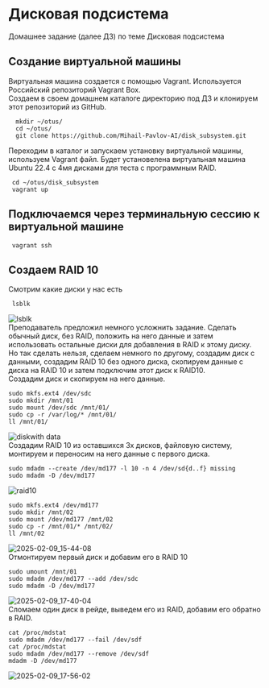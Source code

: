 # Дисковая подсистема
Домашнее задание (далее ДЗ) по теме Дисковая подсистема
## Создание виртуальной машины
Виртуальная машина создается с помощью Vagrant. Используется Российский репозиторий Vagrant Box.  
Создаем в своем домашнем каталоге директорию под ДЗ и клонируем этот репозиторий из GitHub.
```
  mkdir ~/otus/
  cd ~/otus/
  git clone https://github.com/Mihail-Pavlov-AI/disk_subsystem.git
```
Переходим в каталог и запускаем установку виртуальной машины, используем Vagrant файл. Будет установелена виртуальная машина Ubuntu 22.4 с 4мя дисками для теста с программным RAID.
```
 cd ~/otus/disk_subsystem
 vagrant up 
```
## Подключаемся через терминальную сессию к виртуальной машине
```
 vagrant ssh 
```  
## Создаем RAID 10  
Смотрим какие диски у нас есть
```
 lsblk  
```
![lsblk](https://github.com/user-attachments/assets/7442d072-7f62-4554-920b-ba7fc88669b7)  
Преподаватель предложил немного усложнить задание. Сделать обычный диск, без RAID, положить на него данные и затем использовать остальные диски для добавления в RAID к этому диску. Но так сделать нельзя, сделаем немного по другому, создадим диск с данными, создадим RAID 10 без одного диска, скопируем данные с диска на RAID 10 и затем подключим этот диск к RAID10.  
Создадим диск и скопируем на него данные.  
```
sudo mkfs.ext4 /dev/sdc
sudo mkdir /mnt/01
sudo mount /dev/sdc /mnt/01/
sudo cp -r /var/log/* /mnt/01/
ll /mnt/01/
```
![diskwith data](https://github.com/user-attachments/assets/f520cbd2-44f1-4dfb-912b-4753b8895f95)  
Создадим RAID 10 из оставшихся 3х дисков, файловую систему, монтируем и переносим на него данные с первого диска.  
```
sudo mdadm --create /dev/md177 -l 10 -n 4 /dev/sd{d..f} missing
sudo mdadm -D /dev/md177
```
![raid10](https://github.com/user-attachments/assets/231ee3da-c76f-4473-9d64-62a16753576b)  
```
sudo mkfs.ext4 /dev/md177
sudo mkdir /mnt/02
sudo mount /dev/md177 /mnt/02
sudo cp -r /mnt/01/* /mnt/02/
ll /mnt/02
```
![2025-02-09_15-44-08](https://github.com/user-attachments/assets/4add38d4-6e7e-4cfe-87d6-6ba1463b23cf)  
Отмонтируем первый диск и добавим его в RAID 10
```
sudo umount /mnt/01
sudo mdadm /dev/md177 --add /dev/sdc
sudo mdadm -D /dev/md177
```
![2025-02-09_17-40-04](https://github.com/user-attachments/assets/8849dc82-ffa6-4729-8074-e3efc9819d67)  
Сломаем один диск в рейде, выведем его из RAID, добавим его обратно в RAID.  
```
cat /proc/mdstat
sudo mdadm /dev/md177 --fail /dev/sdf
cat /proc/mdstat
sudo mdadm /dev/md177 --remove /dev/sdf
mdadm -D /dev/md177
```
![2025-02-09_17-56-02](https://github.com/user-attachments/assets/3b576f74-d775-4342-ae0d-78f9d94e3793)  



